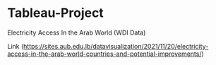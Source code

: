 # Tableau-Project
Electricity Access In the Arab World (WDI Data)

Link (https://sites.aub.edu.lb/datavisualization/2021/11/20/electricity-access-in-the-arab-world-countries-and-potential-improvements/)
